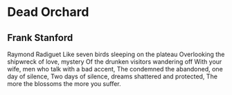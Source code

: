 # Dead Orchard
## Frank Stanford
Raymond Radiguet
Like seven birds sleeping on the plateau
Overlooking the shipwreck of love, mystery
Of the drunken visitors wandering off
With your wife, men who talk with a bad accent,
The condemned the abandoned, one day of silence,
Two days of silence, dreams shattered and protected,
The more the blossoms the more you suffer.